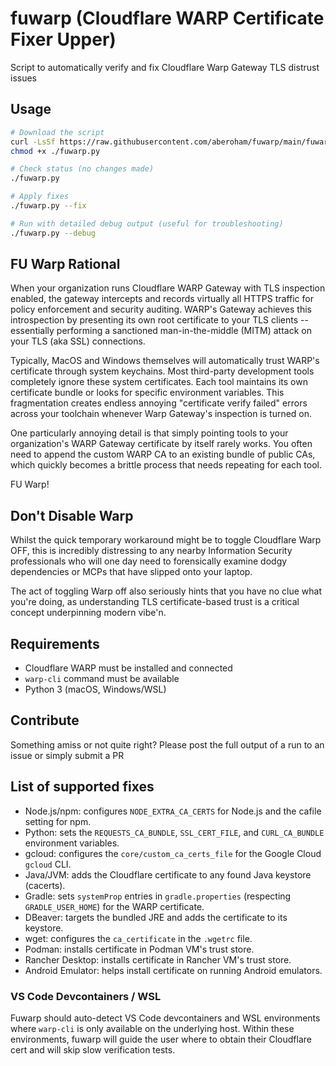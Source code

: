 # fuwarp (Cloudflare WARP Certificate Fixer Upper)

Script to automatically verify and fix Cloudflare Warp Gateway TLS distrust issues

## Usage

```bash
# Download the script
curl -LsSf https://raw.githubusercontent.com/aberoham/fuwarp/main/fuwarp.py -o fuwarp.py
chmod +x ./fuwarp.py

# Check status (no changes made)
./fuwarp.py

# Apply fixes
./fuwarp.py --fix

# Run with detailed debug output (useful for troubleshooting)
./fuwarp.py --debug
```
## FU Warp Rational

When your organization runs Cloudflare WARP Gateway with TLS inspection enabled, the gateway intercepts and records virtually all HTTPS traffic for policy enforcement and security auditing. WARP's Gateway achieves this introspection by presenting its own root certificate to your TLS clients -- essentially performing a sanctioned man-in-the-middle (MITM) attack on your TLS (aka SSL) connections.

Typically, MacOS and Windows themselves will automatically trust WARP's certificate through system keychains. Most third-party development tools completely ignore these system certificates. Each tool maintains its own certificate bundle or looks for specific environment variables. This fragmentation creates endless annoying "certificate verify failed" errors across your toolchain whenever Warp Gateway's inspection is turned on.

One particularly annoying detail is that simply pointing tools to your organization's WARP Gateway certificate by itself rarely works. You often need to append the custom WARP CA to an existing bundle of public CAs, which quickly becomes a brittle process that needs repeating for each tool. 

FU Warp!

## Don't Disable Warp

Whilst the quick temporary workaround might be to toggle Cloudflare Warp OFF, this is incredibly distressing to any nearby Information Security professionals who will one day need to forensically examine dodgy dependencies or MCPs that have slipped onto your laptop.

The act of toggling Warp off also seriously hints that you have no clue what you're doing, as understanding TLS certificate-based trust is a critical concept underpinning modern vibe'n.

## Requirements

- Cloudflare WARP must be installed and connected
- `warp-cli` command must be available
- Python 3 (macOS, Windows/WSL)

## Contribute

Something amiss or not quite right? Please post the full output of a run to an issue or simply submit a PR

## List of supported fixes

- Node.js/npm: configures `NODE_EXTRA_CA_CERTS` for Node.js and the cafile setting for npm.
- Python: sets the `REQUESTS_CA_BUNDLE`, `SSL_CERT_FILE`, and `CURL_CA_BUNDLE` environment variables.
- gcloud: configures the `core/custom_ca_certs_file` for the Google Cloud `gcloud` CLI.
- Java/JVM: adds the Cloudflare certificate to any found Java keystore (cacerts).
 - Gradle: sets `systemProp` entries in `gradle.properties` (respecting `GRADLE_USER_HOME`) for the WARP certificate.
- DBeaver: targets the bundled JRE and adds the certificate to its keystore.
- wget: configures the `ca_certificate` in the `.wgetrc` file.
- Podman: installs certificate in Podman VM's trust store.
- Rancher Desktop: installs certificate in Rancher VM's trust store.
- Android Emulator: helps install certificate on running Android emulators.

### VS Code Devcontainers / WSL

Fuwarp should auto-detect VS Code devcontainers and WSL environments where `warp-cli` is only available on the underlying host. Within these environments, fuwarp will guide the user where to obtain their Cloudflare cert and will skip slow verification tests.

